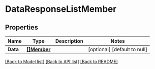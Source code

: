 # DataResponseListMember

## Properties
Name | Type | Description | Notes
------------ | ------------- | ------------- | -------------
**Data** | [**[]Member**](Member.md) |  | [optional] [default to null]

[[Back to Model list]](../README.md#documentation-for-models) [[Back to API list]](../README.md#documentation-for-api-endpoints) [[Back to README]](../README.md)


